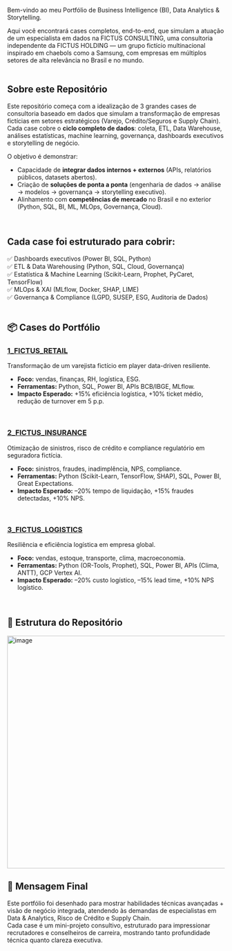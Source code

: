 Bem-vindo ao meu Portfólio de Business Intelligence (BI), Data Analytics & Storytelling.

Aqui você encontrará cases completos, end-to-end, que simulam a atuação de um especialista em dados na FICTUS CONSULTING, uma consultoria independente da FICTUS HOLDING — um grupo fictício multinacional inspirado em chaebols como a Samsung, com empresas em múltiplos setores de alta relevância no Brasil e no mundo.  
</br>

## Sobre este Repositório
Este repositório começa com a idealização de 3 grandes cases de consultoria baseado em dados que simulam a transformação de empresas fictícias em setores estratégicos (Varejo, Crédito/Seguros e Supply Chain).
Cada case cobre o **ciclo completo de dados**: coleta, ETL, Data Warehouse, análises estatísticas, machine learning, governança, dashboards executivos e storytelling de negócio.

O objetivo é demonstrar:
- Capacidade de **integrar dados internos + externos** (APIs, relatórios públicos, datasets abertos).
- Criação de **soluções de ponta a ponta** (engenharia de dados → análise → modelos → governança → storytelling executivo).
- Alinhamento com **competências de mercado** no Brasil e no exterior (Python, SQL, BI, ML, MLOps, Governança, Cloud).  
</br>

## Cada case foi estruturado para cobrir:
✅ Dashboards executivos (Power BI, SQL, Python)  
✅ ETL & Data Warehousing (Python, SQL, Cloud, Governança)  
✅ Estatística & Machine Learning (Scikit-Learn, Prophet, PyCaret, TensorFlow)   
✅ MLOps & XAI (MLflow, Docker, SHAP, LIME)  
✅ Governança & Compliance (LGPD, SUSEP, ESG, Auditoria de Dados)  
</br>

## 📦 Cases do Portfólio

### [1_FICTUS_RETAIL](./Fictus_Retail/README.md)
Transformação de um varejista fictício em player data-driven resiliente.
- **Foco:** vendas, finanças, RH, logística, ESG.
- **Ferramentas:** Python, SQL, Power BI, APIs BCB/IBGE, MLflow.
- **Impacto Esperado:** +15% eficiência logística, +10% ticket médio, redução de turnover em 5 p.p.
</br>

### [2_FICTUS_INSURANCE](./case-seguros/README.md)
Otimização de sinistros, risco de crédito e compliance regulatório em seguradora fictícia.
- **Foco:** sinistros, fraudes, inadimplência, NPS, compliance.
- **Ferramentas:** Python (Scikit-Learn, TensorFlow, SHAP), SQL, Power BI, Great Expectations.
- **Impacto Esperado:** –20% tempo de liquidação, +15% fraudes detectadas, +10% NPS.
</br>

### [3_FICTUS_LOGISTICS](./case-supplychain/README.md)
Resiliência e eficiência logística em empresa global.
- **Foco:** vendas, estoque, transporte, clima, macroeconomia.
- **Ferramentas:** Python (OR-Tools, Prophet), SQL, Power BI, APIs (Clima, ANTT), GCP Vertex AI.
- **Impacto Esperado:** –20% custo logístico, –15% lead time, +10% NPS logístico.
</br>

## 📂 Estrutura do Repositório
<img width="1310" height="537" alt="image" src="https://github.com/user-attachments/assets/9a975eab-d8bb-46a8-a46b-f149cb699221" />
</br>

## 🚀 Mensagem Final
  
Este portfólio foi desenhado para mostrar habilidades técnicas avançadas + visão de negócio integrada, atendendo às demandas de especialistas em Data & Analytics, Risco de Crédito e Supply Chain.  
Cada case é um mini-projeto consultivo, estruturado para impressionar recrutadores e conselheiros de carreira, mostrando tanto profundidade técnica quanto clareza executiva.
